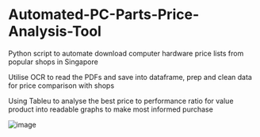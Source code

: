 # Automated-PC-Parts-Price-Analysis-Tool
Python script to automate download computer hardware price lists from popular shops in Singapore

Utilise OCR to read the PDFs and save into dataframe, prep and clean data for price comparison with shops  

Using Tableu to analyse the best price to performance ratio for value product into readable graphs to make most informed purchase

![image](https://github.com/user-attachments/assets/81868619-b678-4285-9921-9bd0ae0f080f)
